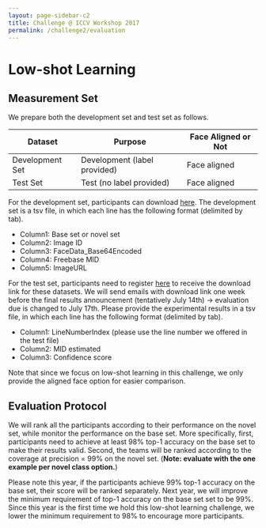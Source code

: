 ```yaml
---
layout: page-sidebar-c2
title: Challenge @ ICCV Workshop 2017
permalink: /challenge2/evaluation
---
```

# Low-shot Learning 

## Measurement Set

We prepare both the development set and test set as follows. 

| Dataset                  | Purpose           | Face Aligned or Not     |
| -------------------------|-------------------| -------------------     |
| Development Set   | Development (label provided)    | Face aligned     |
| Test Set      | Test (no label provided)        | Face aligned         |

For the development set, participants can download [here](https://1drv.ms/f/s!AsQPov4_i5H0gS25WJnbzgRqefVU). 
The development set is a tsv file, in which each line 
has the following format (delimited by tab).

* Column1: Base set or novel set
* Column2: Image ID
* Column3: FaceData_Base64Encoded
* Column4: Freebase MID
* Column5: ImageURL

For the test set, 
participants need to register [here](http://imhub-eastus2.cloudapp.net:9999/user/sign-in)
to receive the download link for these datasets.
We will send emails with download link one week before the final results announcement (tentatively July 14th) -> evaluation due is changed to July 17th. 
Please provide the experimental results in a tsv file, in which each line has the following format (delimited by tab). 

* Column1: LineNumberIndex (please use the line number we offered in the test file)
* Column2: MID estimated 
* Column3: Confidence score

Note that since we focus on low-shot learning in this challenge, 
we only provide the aligned face option for easier comparison.  

## Evaluation Protocol

We will rank all the participants according to their performance on the novel set, 
while monitor the performance on the base set. 
More specifically, first, participants need to achieve at least 98% top-1 accuracy on the base set to make 
their results valid. 
Second, the teams will be ranked according to the coverage at precision = 99% on the novel set. (**Note: evaluate with the one example per novel class option.**)

Please note this year, if the participants achieve 99% top-1 accuracy on the base set, their score will be ranked separately. 
Next year, we will improve the minimum requirement of top-1 accuracy on the base set set to be 99%. 
Since this year is the first time 
we hold this low-shot learning challenge, we lower the minimum requirement to 98% to encourage more participants.

